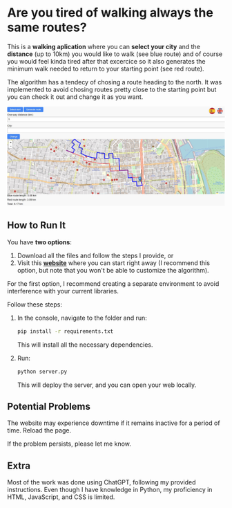 # Are you tired of walking always the same routes?
This is a **walking aplication** where you can **select your city** and the **distance** (up to 10km) you would like to walk (see blue route) and of course you would feel kinda tired after that excercice so it also generates the minimum walk needed to return to your starting point (see red route).

The algorithm has a tendecy of chosing a route heading to the north. It was implemented to avoid chosing routes pretty close to the starting point but you can check it out and change it as you want.

![Example](https://github.com/LautaroOchotorena/Walking-around-the-city/blob/master/Example.jpg)

## How to Run It

You have **two options**:

1. Download all the files and follow the steps I provide, or
2. Visit this [**website**](http://lautaro98.pythonanywhere.com) where you can start right away (I recommend this option, but note that you won't be able to customize the algorithm).

For the first option, I recommend creating a separate environment to avoid interference with your current libraries.

Follow these steps:

1. In the console, navigate to the folder and run:

    ```bash
    pip install -r requirements.txt
    ```

    This will install all the necessary dependencies.

2. Run:

    ```bash
    python server.py
    ```

    This will deploy the server, and you can open your web locally.

## Potential Problems

The website may experience downtime if it remains inactive for a period of time. Reload the page.

If the problem persists, please let me know.

## Extra

Most of the work was done using ChatGPT, following my provided instructions. Even though I have knowledge in Python, my proficiency in HTML, JavaScript, and CSS is limited.
